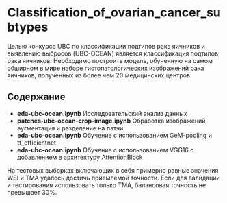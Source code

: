 # Сlassification_of_ovarian_cancer_subtypes

Целью конкурса UBC по классификации подтипов рака яичников и выявлению выбросов (UBC-OCEAN) является классификация подтипов рака яичников. 
Необходимо построить модель, обученную на самом обширном в мире наборе гистопатологических изображений рака яичников, полученных из более чем 20 медицинских центров.

## Содержание
 - **eda-ubc-ocean.ipynb** Исследовательский анализ данных
 - **patches-ubc-ocean-crop-image.ipynb** Обработка изображений, аугментация и разделение на патчи
 - **eda-ubc-ocean.ipynb** Обучение с использованием GeM-pooling и tf_efficientnet
 - **eda-ubc-ocean.ipynb** Обучение с использованием VGG16 с добавлением в архитектуру AttentionBlock

На тестовых выборках включающих в себя примерно равные значения WSI и TMA удалось достичь приемлемой точности.
Если для валидации и тестирования использовать только TMA, балансовая точность не превышает 30%.
